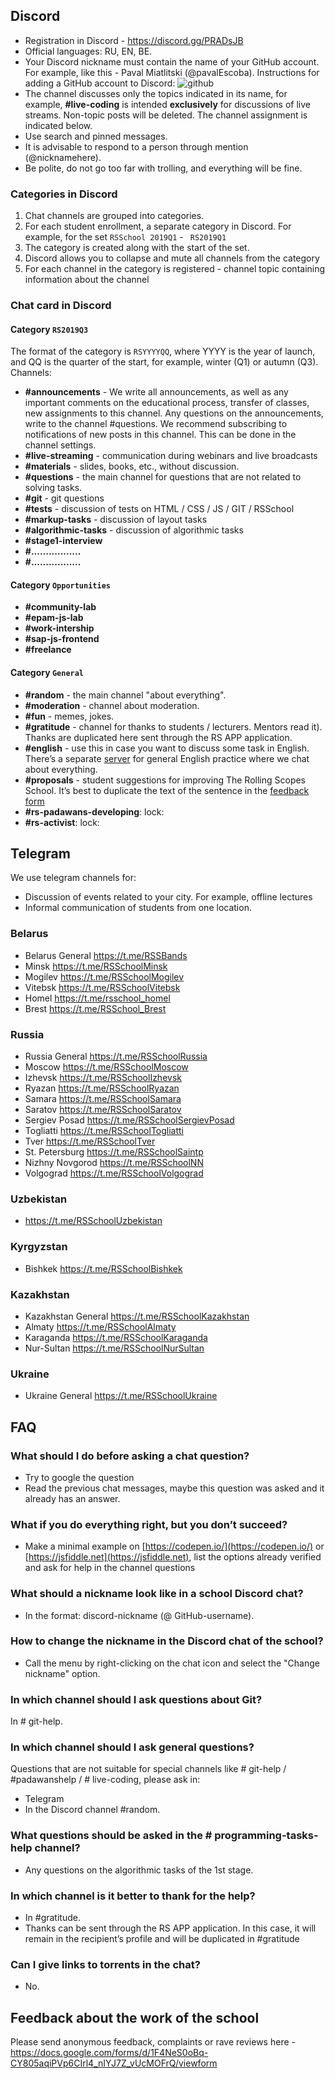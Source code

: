 ## Discord
* Registration in Discord - https://discord.gg/PRADsJB
* Official languages: RU, EN, BE.
* Your Discord nickname must contain the name of your GitHub account. For example, like this - Paval Miatlitski (@pavalEscoba). Instructions for adding a GitHub account to Discord:
![github](../images/github_acc.png)
* The channel discusses only the topics indicated in its name, for example, **#live-coding** is intended __exclusively__ for discussions of live streams. Non-topic posts will be deleted. The channel assignment is indicated below.
* Use search and pinned messages.
* It is advisable to respond to a person through mention (@nicknamehere).
* Be polite, do not go too far with trolling, and everything will be fine.

### Categories in Discord
1. Chat channels are grouped into categories.
2. For each student enrollment, a separate category in Discord. For example, for the set `RSSchool 2019Q1` - ` RS2019Q1`
3. The category is created along with the start of the set.
4. Discord allows you to collapse and mute all channels from the category
5. For each channel in the category is registered - channel topic containing information about the channel

### Chat card in Discord
#### Category `RS2019Q3`
The format of the category is `RSYYYYQQ`, where YYYY is the year of launch, and QQ is the quarter of the start, for example, winter (Q1) or autumn (Q3).
Channels:
- **#announcements** - We write all announcements, as well as any important comments on the educational process, transfer of classes, new assignments to this channel. Any questions on the announcements, write to the channel #questions. We recommend subscribing to notifications of new posts in this channel. This can be done in the channel settings.
- **#live-streaming** - communication during webinars and live broadcasts
- **#materials** - slides, books, etc., without discussion.
- **#questions** - the main channel for questions that are not related to solving tasks.
- **#git** - git questions
- **#tests** - discussion of tests on HTML / CSS / JS / GIT / RSSchool
- **#markup-tasks** - discussion of layout tasks
- **#algorithmic-tasks** - discussion of algorithmic tasks
- **#stage1-interview**
- **#.................**
- **#.................**

#### Category `Opportunities`
- **#community-lab**
- **#epam-js-lab**
- **#work-intership**
- **#sap-js-frontend**
- **#freelance**

#### Category `General`
- **#random** - the main channel "about everything".
- **#moderation** - channel about moderation.
- **#fun** - memes, jokes.
- **#gratitude** - channel for thanks to students / lecturers. Mentors read it). Thanks are duplicated here sent through the RS APP application.
- **#english** - use this in case you want to discuss some task in English. There’s a separate [server](https://discord.gg/mZdYun6) for general English practice where we chat about everything.
- **#proposals** - student suggestions for improving The Rolling Scopes School. It’s best to duplicate the text of the sentence in the [feedback form](https://docs.google.com/forms/d/e/1FAIpQLSeN-OYDhazcs7WhZi_oae-u8bCLuVcsksCeZkYcfRMMwj3eJA/viewform)
- **#rs-padawans-developing**: lock:
- **#rs-activist**: lock:

## Telegram
We use telegram channels for:
- Discussion of events related to your city. For example, offline lectures
- Informal communication of students from one location.

### Belarus
- Belarus General https://t.me/RSSBands
- Minsk https://t.me/RSSchoolMinsk
- Mogilev https://t.me/RSSchoolMogilev
- Vitebsk https://t.me/RSSchoolVitebsk
- Homel https://t.me/rsschool_homel
- Brest https://t.me/RSSchool_Brest

### Russia
- Russia General https://t.me/RSSchoolRussia
- Moscow https://t.me/RSSchoolMoscow
- Izhevsk https://t.me/RSSchoolIzhevsk
- Ryazan https://t.me/RSSchoolRyazan
- Samara https://t.me/RSSchoolSamara
- Saratov https://t.me/RSSchoolSaratov
- Sergiev Posad https://t.me/RSSchoolSergievPosad
- Togliatti https://t.me/RSSchoolTogliatti
- Tver https://t.me/RSSchoolTver
- St. Petersburg https://t.me/RSSchoolSaintp
- Nizhny Novgorod https://t.me/RSSchoolNN
- Volgograd https://t.me/RSSchoolVolgograd

### Uzbekistan
- https://t.me/RSSchoolUzbekistan

### Kyrgyzstan
- Bishkek https://t.me/RSSchoolBishkek

### Kazakhstan
- Kazakhstan General https://t.me/RSSchoolKazakhstan
- Almaty https://t.me/RSSchoolAlmaty
- Karaganda https://t.me/RSSchoolKaraganda
- Nur-Sultan https://t.me/RSSchoolNurSultan

### Ukraine
- Ukraine General https://t.me/RSSchoolUkraine

## FAQ
### What should I do before asking a chat question?
- Try to google the question
- Read the previous chat messages, maybe this question was asked and it already has an answer.

### What if you do everything right, but you don’t succeed?
- Make a minimal example on [https://codepen.io/](https://codepen.io/) or [https://jsfiddle.net](https://jsfiddle.net), list the options already verified and ask for help in the channel questions

### What should a nickname look like in a school Discord chat?
- In the format: discord-nickname (@ GitHub-username).

### How to change the nickname in the Discord chat of the school?
- Call the menu by right-clicking on the chat icon and select the "Change nickname" option.

### In which channel should I ask questions about Git?
In # git-help.

### In which channel should I ask general questions?
Questions that are not suitable for special channels like # git-help / #padawanshelp / # live-coding, please ask in:
- Telegram
- In the Discord channel #random.
 
### What questions should be asked in the # programming-tasks-help channel?
- Any questions on the algorithmic tasks of the 1st stage.

### In which channel is it better to thank for the help?
- In #gratitude.
- Thanks can be sent through the RS APP application. In this case, it will remain in the recipient’s profile and will be duplicated in #gratitude

### Can I give links to torrents in the chat?
- No.

## Feedback about the work of the school
Please send anonymous feedback, complaints or rave reviews here - https://docs.google.com/forms/d/1F4NeS0oBq-CY805aqiPVp6CIrl4_nIYJ7Z_vUcMOFrQ/viewform